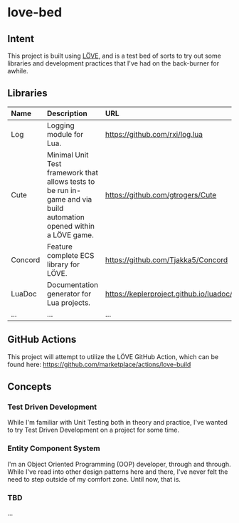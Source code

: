 # love-bed

## Intent

This project is built using [LÖVE](https://love2d.org/), and is a test bed of sorts to try out some libraries and development practices that I've had on the back-burner for awhile.

## Libraries

| Name    | Description                                                                                                         | URL                                     |
| :---    | :---                                                                                                                |:---                                     |
| Log     | Logging module for Lua.                                                                                             | https://github.com/rxi/log.lua          |
| Cute    | Minimal Unit Test framework that allows tests to be run in-game and via build automation opened within a LÖVE game. | https://github.com/gtrogers/Cute        |
| Concord | Feature complete ECS library for LÖVE.                                                                              | https://github.com/Tjakka5/Concord      |
| LuaDoc  | Documentation generator for Lua projects.                                                                           | https://keplerproject.github.io/luadoc/ |
| ... | ... | ... |

## GitHub Actions

This project will attempt to utilize the LÖVE GitHub Action, which can be found here: https://github.com/marketplace/actions/love-build

## Concepts

### Test Driven Development

While I'm familiar with Unit Testing both in theory and practice, I've wanted to try Test Driven Development on a project for some time.

### Entity Component System

I'm an Object Oriented Programming (OOP) developer, through and through. While I've read into other design patterns here and there, I've never felt the need to step outside of my comfort zone. Until now, that is.

### TBD

...
